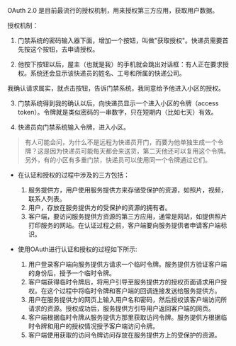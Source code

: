 OAuth 2.0 是目前最流行的授权机制，用来授权第三方应用，获取用户数据。

授权机制：

1. 门禁系统的密码输入器下面，增加一个按钮，叫做"获取授权"。快递员需要首先按这个按钮，去申请授权。

2. 他按下按钮以后，屋主（也就是我）的手机就会跳出对话框：有人正在要求授权。系统还会显示该快递员的姓名、工号和所属的快递公司。

我确认请求属实，就点击按钮，告诉门禁系统，我同意给予他进入小区的授权。

3. 门禁系统得到我的确认以后，向快递员显示一个进入小区的令牌（access token）。令牌就是类似密码的一串数字，只在短期内（比如七天）有效。

4. 快递员向门禁系统输入令牌，进入小区。

> 有人可能会问，为什么不是远程为快递员开门，而要为他单独生成一个令牌？这是因为快递员可能每天都会来送货，第二天他还可以复用这个令牌。另外，有的小区有多重门禁，快递员可以使用同一个令牌通过它们。

- 在认证和授权的过程中涉及的三方包括：

	1. 服务提供方，用户使用服务提供方来存储受保护的资源，如照片，视频，联系人列表。
	2. 用户，存放在服务提供方的受保护的资源的拥有者。
	3. 客户端，要访问服务提供方资源的第三方应用，通常是网站，如提供照片打印服务的网站。在认证过程之前，客户端要向服务提供者申请客户端标识。
    
- 使用OAuth进行认证和授权的过程如下所示:

	1. 用户登录客户端向服务提供方请求一个临时令牌。服务提供方验证客户端的身份后，授予一个临时令牌。
	2. 客户端获得临时令牌后，将用户引导至服务提供方的授权页面请求用户授权。在这个过程中将临时令牌和客户端的回调连接发送给服务提供方。
	3. 用户在服务提供方的网页上输入用户名和密码，然后授权该客户端访问所请求的资源。授权成功后，服务提供方引导用户返回客户端的网页。
	4. 客户端根据临时令牌从服务提供方那里获取访问令牌。服务提供方根据临时令牌和用户的授权情况授予客户端访问令牌。
	5. 客户端使用获取的访问令牌访问存放在服务提供方上的受保护的资源。